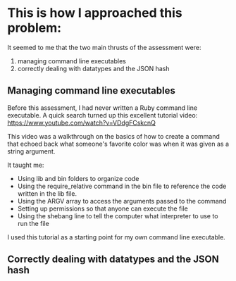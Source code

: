 # This is how I approached this problem:

It seemed to me that the two main thrusts of the assessment were:
1) managing command line executables
2) correctly dealing with datatypes and the JSON hash

## Managing command line executables
Before this assessment, I had never written a Ruby command line executable.  A quick search turned up this excellent tutorial video:
https://www.youtube.com/watch?v=VDdgFCskcnQ

This video was a walkthrough on the basics of how to create a command that echoed back what someone's favorite color was when it was given as a string argument.

It taught me:
 - Using lib and bin folders to organize code   
 - Using the require_relative command in the bin file to reference the code written in the lib file.
 - Using the ARGV array to access the arguments passed to the command
 - Setting up permissions so that anyone can execute the file
 - Using the shebang line to tell the computer what interpreter to use to run the file

I used this tutorial as a starting point for my own command line executable.

## Correctly dealing with datatypes and the JSON hash


